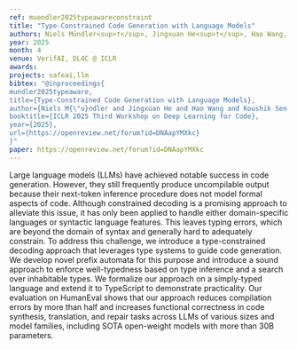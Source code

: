 ```yaml
---
ref: muendler2025typeawareconstraint
title: "Type-Constrained Code Generation with Language Models"
authors: Niels Mündler<sup>†</sup>, Jingxuan He<sup>†</sup>, Hao Wang, Koushik Sen, Dawn Song, Martin Vechev
year: 2025
month: 4
venue: VerifAI, DL4C @ ICLR
awards: 
projects: safeai,llm
bibtex: "@inproceedings{
mundler2025typeaware,
title={Type-Constrained Code Generation with Language Models},
author={Niels M{\"u}ndler and Jingxuan He and Hao Wang and Koushik Sen and Dawn Song and Martin Vechev},
booktitle={ICLR 2025 Third Workshop on Deep Learning for Code},
year={2025},
url={https://openreview.net/forum?id=DNAapYMXkc}
}"
paper: https://openreview.net/forum?id=DNAapYMXkc
---
```


Large language models (LLMs) have achieved notable success in code generation.  However, they still frequently produce uncompilable output because their next-token inference procedure does not model formal aspects of code.  Although constrained decoding is a promising approach to alleviate this issue, it has only been applied to handle either domain-specific languages or syntactic language features.  This leaves typing errors, which are beyond the domain of syntax and generally hard to adequately constrain.  To address this challenge, we introduce a type-constrained decoding approach that leverages type systems to guide code generation.  We develop novel prefix automata for this purpose and introduce a sound approach to enforce well-typedness based on type inference and a search over inhabitable types.  We formalize our approach on a simply-typed language and extend it to TypeScript to demonstrate practicality.  Our evaluation on HumanEval shows that our approach reduces compilation errors by more than half and increases functional correctness in code synthesis, translation, and repair tasks across LLMs of various sizes and model families, including SOTA open-weight models with more than 30B parameters. 
